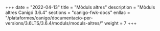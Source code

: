 +++
date        = "2022-04-13"
title       = "Mòduls altres"
description = "Mòduls altres Canigó 3.6.4"
sections    = "canigo-fwk-docs"
enllac		= "/plataformes/canigo/documentacio-per-versions/3.6LTS/3.6.4/moduls/moduls-altres/"
weight		= 7
+++
